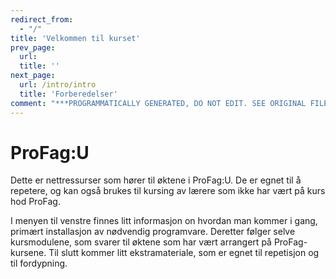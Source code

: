 ```yaml
---
redirect_from:
  - "/"
title: 'Velkommen til kurset'
prev_page:
  url: 
  title: ''
next_page:
  url: /intro/intro
  title: 'Forberedelser'
comment: "***PROGRAMMATICALLY GENERATED, DO NOT EDIT. SEE ORIGINAL FILES IN /content***"
---
```

# ProFag:U

Dette er nettressurser som hører til øktene i ProFag:U. De er egnet til å repetere, og kan også brukes til kursing av lærere som ikke har vært på kurs hod ProFag. 

I menyen til venstre finnes litt informasjon on hvordan man kommer i gang, primært installasjon av nødvendig programvare. Deretter følger selve kursmodulene, som svarer til øktene som har vært arrangert på ProFag-kursene. Til slutt kommer litt ekstramateriale, som er egnet til repetisjon og til fordypning. 
